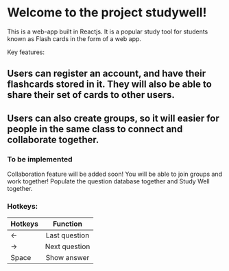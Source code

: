 # Welcome to the project studywell!

This is a web-app built in Reactjs. It is a popular study tool for students known as Flash cards in the form of a web app.

Key features:

## Users can register an account, and have their flashcards stored in it. They will also be able to share their set of cards to other users.

## Users can also create groups, so it will easier for people in the same class to connect and collaborate together.

### To be implemented

Collaboration feature will be added soon! You will be able to join groups and work together! Populate the question database together and Study Well together.

### Hotkeys:

| Hotkeys |   Function    |
| ------- | :-----------: |
| <-      | Last question |
| ->      | Next question |
| Space   |  Show answer  |
